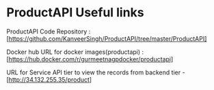 
# ProductAPI Useful links

ProductAPI Code Repository : [https://github.com/KanveerSingh/ProductAPI/tree/master/ProductAPI]

Docker hub URL for docker images(productapi) : [https://hub.docker.com/r/gurmeetnagpdocker/productapi]

URL for Service API tier to view the records from backend tier - [http://34.132.255.35/product]

